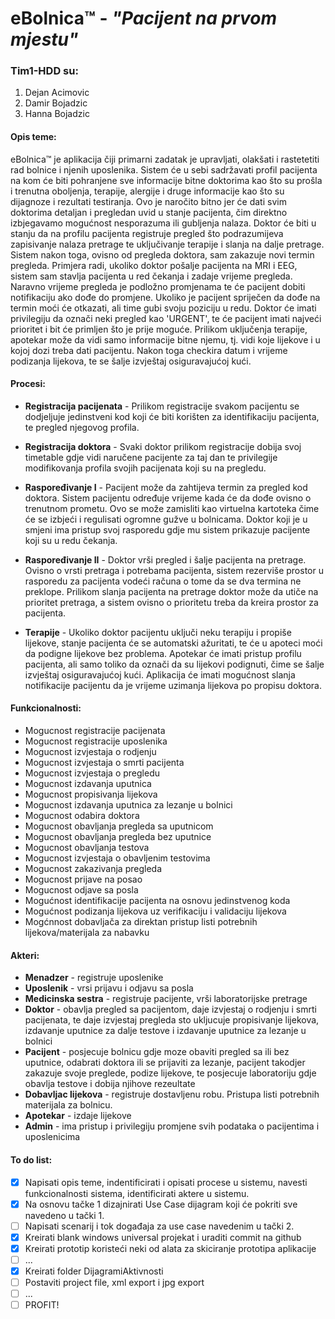 # eBolnica™ - *"Pacijent na prvom mjestu"*

### Tim1-HDD su:

  1. Dejan Acimovic
  2. Damir Bojadzic
  3. Hanna Bojadzic
  
#### Opis teme:

   eBolnica™ je aplikacija čiji primarni zadatak je upravljati, olakšati i rastetetiti rad bolnice i njenih uposlenika. Sistem će u sebi sadržavati profil pacijenta na kom će biti pohranjene sve informacije bitne doktorima kao što su prošla i trenutna oboljenja, terapije, alergije i druge informacije kao što su dijagnoze i rezultati testiranja. Ovo je naročito bitno jer će dati svim doktorima detaljan i pregledan uvid u stanje pacijenta, čim direktno izbjegavamo mogućnost nesporazuma ili gubljenja nalaza. Doktor će biti u stanju da na profilu pacijenta registruje pregled što podrazumijeva zapisivanje nalaza pretrage te uključivanje terapije i slanja na dalje pretrage. Sistem nakon toga, ovisno od pregleda doktora, sam zakazuje novi termin pregleda. Primjera radi, ukoliko doktor pošalje pacijenta na MRI i EEG, sistem sam stavlja pacijenta u red čekanja i zadaje vrijeme pregleda. Naravno vrijeme pregleda je podložno promjenama te će pacijent dobiti notifikaciju ako dođe do promjene. Ukoliko je pacijent spriječen da dođe na termin moći će otkazati, ali time gubi svoju poziciju u redu. Doktor će imati privilegiju da označi neki pregled kao 'URGENT', te će pacijent imati najveći prioritet i bit će primljen što je prije moguće. Prilikom uključenja terapije, apotekar može da vidi samo informacije bitne njemu, tj. vidi koje lijekove i u kojoj dozi treba dati pacijentu. Nakon toga checkira datum i vrijeme podizanja lijekova, te se šalje izvještaj osiguravajućoj kući.

#### Procesi:

  * **Registracija pacijenata** - Prilikom registracije svakom pacijentu se dodjeljuje jedinstveni kod koji će biti korišten za identifikaciju pacijenta, te pregled njegovog profila.
  
  * **Registracija doktora** - Svaki doktor prilikom registracije dobija svoj timetable gdje vidi naručene pacijente za taj dan te privilegije modifikovanja profila svojih pacijenata koji su na pregledu.

  * **Raspoređivanje I** - Pacijent može da zahtijeva termin za pregled kod doktora. Sistem pacijentu određuje vrijeme kada će da dođe ovisno o trenutnom prometu. Ovo se može zamisliti kao virtuelna kartoteka čime će se izbjeći i regulisati ogromne gužve u bolnicama. Doktor koji je u smjeni ima pristup svoj rasporedu gdje mu sistem prikazuje pacijente koji su u redu čekanja.

  * **Raspoređivanje II** - Doktor vrši pregled i šalje pacijenta na pretrage. Ovisno o vrsti pretraga i potrebama pacijenta, sistem rezerviše prostor u rasporedu za pacijenta vodeći računa o tome da se dva termina ne preklope. Prilikom slanja pacijenta na pretrage doktor može da utiče na prioritet pretraga, a sistem ovisno o prioritetu treba da kreira prostor za pacijenta.
  
  * **Terapije** - Ukoliko doktor pacijentu uključi neku terapiju i propiše lijekove, stanje pacijenta će se automatski ažuritati, te će u apoteci moći da podigne lijekove bez problema. Apotekar će imati pristup profilu pacijenta, ali samo toliko da označi da su lijekovi podignuti, čime se šalje izvještaj osiguravajućoj kući. Aplikacija će imati mogućnost slanja notifikacije pacijentu da je vrijeme uzimanja lijekova po propisu doktora.
  
  

#### Funkcionalnosti:
  * Mogucnost registracije pacijenata 
  * Mogucnost registracije uposlenika
  * Mogucnost izvjestaja o rodjenju
  * Mogucnost izvjestaja o smrti pacijenta
  * Mogucnost izvjestaja o pregledu
  * Mogucnost izdavanja uputnica
  * Mogucnost propisivanja lijekova
  * Mogucnost izdavanja uputnica za lezanje u bolnici
  * Mogucnost odabira doktora
  * Mogucnost obavljanja pregleda sa uputnicom
  * Mogucnost obavljanja pregleda bez uputnice
  * Mogucnost obavljanja testova
  * Mogucnost izvjestaja o obavljenim testovima
  * Mogucnost zakazivanja pregleda
  * Mogucnost prijave na posao
  * Mogucnost odjave sa posla
  * Mogućnost identifikacije pacijenta na osnovu jedinstvenog koda
  * Mogućnost podizanja lijekova uz verifikaciju i validaciju lijekova
  * Mogćnnost dobavljača za direktan pristup listi potrebnih lijekova/materijala za nabavku


#### Akteri:

  * **Menadzer** - registruje uposlenike
  * **Uposlenik** - vrsi prijavu i odjavu sa posla
  * **Medicinska sestra** - registruje pacijente, vrši laboratorijske pretrage
  * **Doktor** - obavlja pregled sa pacijentom, daje izvjestaj o rodjenju i smrti pacijenata, te daje izvjestaj pregleda sto ukljucuje      propisivanje lijekova, izdavanje uputnice za dalje testove i izdavanje uputnice za lezanje u bolnici
  * **Pacijent** - posjecuje bolnicu gdje moze obaviti pregled sa ili bez uputnice, odabrati doktora ili se prijaviti za lezanje, pacijent takodjer zakazuje svoje preglede, podize lijekove, te posjecuje laboratoriju gdje obavlja testove i dobija njihove rezeultate
  * **Dobavljac lijekova** - registruje dostavljenu robu. Pristupa listi potrebnih materijala za bolnicu.
  * **Apotekar** - izdaje lijekove
  * **Admin** - ima pristup i privilegiju promjene svih podataka o pacijentima i uposlenicima
  
  

#### To do list:
- [X] Napisati opis teme, indentificirati i opisati procese u sistemu, navesti funkcionalnosti sistema, identificirati aktere u sistemu.
- [X] Na osnovu tačke 1 dizajnirati Use Case dijagram koji će pokriti sve navedeno u tački 1.
- [ ] Napisati scenarij i tok događaja za use case navedenim u tački 2.
- [X] Kreirati blank windows universal projekat i uraditi commit na github
- [X] Kreirati prototip koristeći neki od alata za skiciranje prototipa aplikacije
- [ ] ...
- [X] Kreirati folder DijagramiAktivnosti
- [ ] Postaviti project file, xml export i jpg export
- [ ] ...
- [ ] PROFIT!
